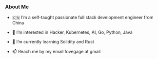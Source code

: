 
### About Me

- 🇨🇳 I’m a self-taught passionate full stack development engineer from China 

- 💞️ I’m interested in Hacker, Kubernetes, AI, Go, Python, Java

- 👀 I’m currently learning Solidity and Rust

- 📫 Reach me by my email fovegage at gmail
